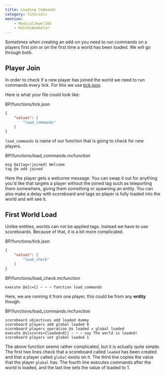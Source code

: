 ```yaml
---
title: Loading Commands
category: Tutorials
mention:
    - MedicalJewel105
    - Hatchibombotar
---
```


Sometimes when creating an add-on you need to run commands on a players first join or on the first time a world has been loaded. We will go through both.

## Player Join
In order to check if a new player has joined the world we need to run commands every tick. For this we use [tick.json](/commands/mcfunction.html#creating-tick-json).

Here is what your file could look like: 

<CodeHeader>BP/functions/tick.json</CodeHeader>

```json
{
    "values": [
        "load_commands"
    ]
}
```
`load_commands` is name of our function that is going to check for new players.

<CodeHeader>BP/functions/load_commands.mcfunction</CodeHeader>

```
msg @a[tag=!joined] Welcome
tag @a add joined
```

Here the player gets a welcome message. You can swap it out for anything you'd like that targets a player without the joined tag such as teleporting them somewhere, giving them something or spawning an entity. You can also make a delay with scoreboard and tags so player is fully loaded into the world and will see it.

## First World Load

Unlike entities, worlds can not be applied tags. Instead we have to use scoreboards. Because of that, it is a bit more complicated.

<CodeHeader>BP/functions/tick.json</CodeHeader>

```json
{
    "values": [
        "load_check"
    ]
}
```

<CodeHeader>BP/functions/load_check.mcfunction</CodeHeader>

```
execute @a[c=1] ~ ~ ~ function load_commands
```

Here, we are running it from one player, this could be from any **entity** though.

<CodeHeader>BP/functions/load_commands.mcfunction</CodeHeader>

```
scoreboard objectives add loaded dummy
scoreboard players add global loaded 0
scoreboard players operation @s loaded = global loaded
execute @s[scores={loaded=0}] ~ ~ ~ say The world is loaded!
scoreboard players set global loaded 1
```

The above function seems rather complicated, but it is actually quite simple. The first two lines check that a scoreboard called `loaded` has been created and that a player called `global` exists on it. The third line copies the value that the player `global` has. The fourth line executes commands after the world is loaded, and the last line sets the value of loaded to 1.
